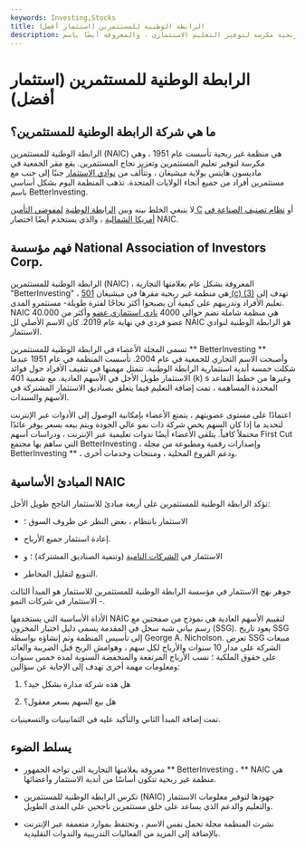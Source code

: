 ```yaml
---
keywords: Investing,Stocks
title: الرابطة الوطنية للمستثمرين (استثمار أفضل)
description: الرابطة الوطنية للمستثمرين هي منظمة غير ربحية مكرسة لتوفير التعليم الاستثماري ، والمعروفة أيضًا باسم BetterInvesing.
---
```


# الرابطة الوطنية للمستثمرين (استثمار أفضل)
## ما هي شركة الرابطة الوطنية للمستثمرين؟

الرابطة الوطنية للمستثمرين (NAIC) هي منظمة غير ربحية تأسست عام 1951 ، وهي مكرسة لتوفير تعليم المستثمرين وتعزيز نجاح المستثمرين. يقع مقر الجمعية في ماديسون هايتس بولاية ميشيغان ، وتتألف من [نوادي الاستثمار](/investmentclub) جنبًا إلى جنب مع مستثمرين أفراد من جميع أنحاء الولايات المتحدة. تذهب المنظمة اليوم بشكل أساسي باسم BetterInvesting.

لا ينبغي الخلط بينه وبين [الرابطة الوطنية](/nainsurancec) [لمفوضي التأمين C](/nainsurancec) أو [نظام تصنيف الصناعة في أمريكا الشمالية](/naics) ، والذي يستخدم أيضًا اختصار NAIC.

## فهم مؤسسة National Association of Investors Corp.

الرابطة الوطنية للمستثمرين (NAIC) ، المعروفة بشكل عام بعلامتها التجارية "BetterInvesting" ، هي منظمة غير ربحية مقرها في ميشيغان [501 (c) (3)](/501c3-organizations) تهدف إلى تعليم الأفراد وتدريبهم على كيفية أن يصبحوا أكثر نجاحًا لفترة طويلة- مستثمرو المدى. NAIC هي منظمة شاملة تضم حوالي 4000 [نادي استثماري عضو](/investmentclub) وأكثر من 40.000 عضو فردي في نهاية عام 2019. كان الاسم الأصلي لل NAIC هو الرابطة الوطنية لنوادي الاستثمار.

تسمى المجلة الأعضاء في الرابطة الوطنية للمستثمرين ** BetterInvesting ** وأصبحت الاسم التجاري للجمعية في عام 2004. تأسست المنظمة في عام 1951 عندما شكلت خمسة أندية استثمارية الرابطة الوطنية. تتمثل مهمتها في تثقيف الأفراد حول فوائد الاستثمار طويل الأجل في الأسهم العادية. مع شعبية 401 (k) s وغيرها من خطط التقاعد المحددة المساهمة ، تمت إضافة التعليم فيما يتعلق بصناديق الاستثمار المشتركة في الأسهم والسندات.

اعتمادًا على مستوى عضويتهم ، يتمتع الأعضاء بإمكانية الوصول إلى الأدوات عبر الإنترنت لتحديد ما إذا كان السهم يخص شركة ذات نمو عالي الجودة ويتم بيعه بسعر يوفر عائدًا محتملاً كافياً. يتلقى الأعضاء أيضًا ندوات تعليمية عبر الإنترنت ، ودراسات أسهم First Cut التي ساهم بها مجتمع BetterInvesting ، وإصدارات رقمية ومطبوعة من مجلة BetterInvesting ** ، ودعم الفروع المحلية ، ومنتجات وخدمات أخرى.

## المبادئ الأساسية NAIC

تؤكد الرابطة الوطنية للمستثمرين على أربعة مبادئ للاستثمار الناجح طويل الأجل:

- الاستثمار بانتظام ، بغض النظر عن ظروف السوق ؛

- إعادة استثمار جميع الأرباح.

- الاستثمار في [الشركات النامية](/growthcompany) (وتنمية الصناديق المشتركة) ؛ و

- التنويع لتقليل المخاطر.

جوهر نهج الاستثمار في مؤسسة الرابطة الوطنية للمستثمرين للاستثمار هو المبدأ الثالث - الاستثمار في شركات النمو.

الأداة الأساسية التي يستخدمها NAIC لتقييم الأسهم العادية هي نموذج من صفحتين مع رسم بياني شبه سجل في المقدمة يسمى دليل اختيار المخزون (SSG). يعود تاريخ SSG إلى تأسيس المنظمة وتم إنشاؤه بواسطة George A. Nicholson. تعرض SSG مبيعات الشركة على مدار 10 سنوات والأرباح لكل سهم ، وهوامش الربح قبل الضريبة والعائد على حقوق الملكية ؛ نسب الأرباح المرتفعة والمنخفضة السنوية لمدة خمس سنوات ومعلومات مهمة أخرى تهدف إلى الإجابة عن سؤالين:

1. هل هذه شركة مدارة بشكل جيد؟

1. هل بيع السهم بسعر معقول؟

تمت إضافة المبدأ الثاني والتأكيد عليه في الثمانينيات والتسعينيات.

## يسلط الضوء

- معروفة بعلامتها التجارية التي تواجه الجمهور ** BetterInvesting ، ** NAIC هي منظمة غير ربحية تتكون أساسًا من أندية الاستثمار وأعضائها.

- تكرس الرابطة الوطنية للمستثمرين (NAIC) جهودها لتوفير معلومات الاستثمار والتعليم والدعم الذي يساعد على خلق مستثمرين ناجحين على المدى الطويل.

- نشرت المنظمة مجلة تحمل نفس الاسم ، وتحتفظ بموارد متعمقة عبر الإنترنت بالإضافة إلى المزيد من الفعاليات التدريبية والندوات التقليدية.

